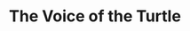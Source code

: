 ---
title: The Voice of the Turtle
year: 1957
opening_date: 1957-11-13
closing_date: 1957-11-23
layout: productions
featured_image: 
image_caption:
image_credit:
playbill: 
category: 
Theatre: Theatre Jacksonville
Venue: Little Theatre
cast:
  Sally Middleton: Sabina Reiser Meyer
  Olive Lashbrooke: Patricia Weir Linder
  Bill Page: Erd Wilson, Jr.
crew:
  Designer and Director: Maurice Geoffrey
  Stage Manager: Bill Gibbs
  Bookholder: JoAnne Hicks
  Sound Effects:
    - Frank Ridge
    - Rose Forney
    - Dorothy Massey
  Lighting:
    - Norman Howard
    - Charles Tankersley
  Properties:
    - Esther May Blankenbeckler
    - Esther Barnes
    - Marie Tankersley
    - Marie Bristow
    - Roselle Cohen
    - Florence Somack
    - Taiko Perry
    - Pat Jones
    - Louise Lee
  Make-up:
    - Abbey Fink
    - Beverly Fink
  Scenery:
    - Dixie Cohen
    - Abbey Fink
    - Lyn Scharar
    - Frank Ridge
    - Sylvester Scotti
    - Marie Tankersley
    - Klip Smith
    - Paul Trudeau
    - Lance Stalker
    - Bill Gibbs
    - Garfield McPherson
    - Norman Howard
    - Judith Snow
    - Jack Somack
    - Chuck Tankersley
    - Maybelle Bageant
    - Mary Wallis
    - Bruce Henn
    - Jack Fleet
    - JoAnne Hicks
    - Ann Martinez
    - Eula Mae Snow
    - Kay McGregor
    - Walter Quattlebaum
    - Rita Stores
    - Florence Somack
    - Rozelle Cohen
    - Malcolm Argo
    - Felix Jacobs
    - Bob Kornegay
orchestra:
external_links:
---